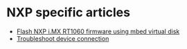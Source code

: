 # NXP specific articles

- [Flash NXP i.MX RT1060 firmware using mbed virtual disk](flash-nxp-mbed.md)
- [Troubleshoot device connection](../getting-started-guides/troubleshooting-device-connection.md)
